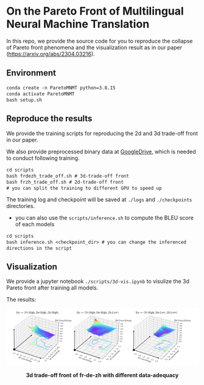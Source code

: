 # On the Pareto Front of Multilingual Neural Machine Translation

In this repo, we provide the source code for you to reproduce the collapse of Pareto front phenomena and the visualization result as in our paper (https://arxiv.org/abs/2304.03216).

## Environment
```
conda create -n ParetoMNMT python=3.8.15
conda activate ParetoMNMT
bash setup.sh
```

## Reproduce the results
We provide the training scripts for reproducing the 2d and 3d trade-off front in our paper.

We also provide preprocessed binary data at [GoogleDrive](https://drive.google.com/drive/folders/1OudC-Af-TgVSdAqP5JTt7q_qqRmKq3JQ?usp=sharing), which is needed to conduct following training.

```
cd scripts
bash frdezh_trade_off.sh # 3d-trade-off front
bash frzh_trade_off.sh # 2d-trade-off front
# you can split the training to different GPU to speed up
```
The training log and checkpoint will be saved at `./logs` and `./checkpoints` directories. 

- you can also use the `scripts/inference.sh` to compute the BLEU score of each models 

```
cd scripts
bash inference.sh <checkpoint_dir> # you can change the inferenced directions in the script
```


## Visualization

We provide a jupyter notebook `./scripts/3d-vis.ipynb` to visulize the 3d Pareto front after training all models.

The results:

<div align=center>
<img  src="./imgs/pareto.png"/>

<b>3d trade-off front of fr-de-zh with different data-adequacy
</b>

</div>




